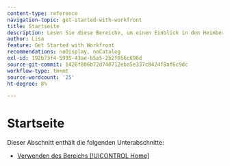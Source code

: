 ```yaml
---
content-type: reference
navigation-topic: get-started-with-workfront
title: Startseite
description: Lesen Sie diese Bereiche, um einen Einblick in den Heimbereich in Adobe Workfront zu erhalten.
author: Lisa
feature: Get Started with Workfront
recommendations: noDisplay, noCatalog
exl-id: 192b73f4-5995-43ae-b5a5-2b2f856c696d
source-git-commit: 1426f806b72d740712eba5e337c8424f8af6c9dc
workflow-type: tm+mt
source-wordcount: '25'
ht-degree: 8%

---
```


# Startseite

Dieser Abschnitt enthält die folgenden Unterabschnitte:

* [Verwenden des Bereichs [!UICONTROL Home]](../../workfront-basics/using-home/using-the-home-area/use-the-home-area.md)
